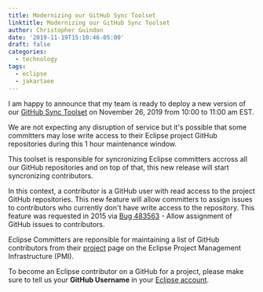 ```yaml
---
title: Modernizing our GitHub Sync Toolset
linktitle: Modernizing our GitHub Sync Toolset
author: Christopher Guindon
date: '2019-11-19T15:10:46-05:00'
draft: false
categories:
  - technology
tags:
  - eclipse
  - jakartaee
---
```


I am happy to announce that my team is ready to deploy a new version of our [GitHub Sync Toolset](https://github.com/EclipseFdn/eclipsefdn-github-sync) on November 26, 2019 from 10:00 to 11:00 am EST.

We are not expecting any disruption of service but it's possible that some committers may lose write access to their Eclipse project GitHub repositories during this 1 hour maintenance window.

This toolset is responsible for syncronizing Eclipse committers accross all our GitHub repositories and on top of that, this new release will start syncronizing contributors. 

In this context, a contributor is a GitHub user with read access to the project GitHub repositories. This new feature will allow committers to assign issues to contributors who currently don't have write access to the repository. This feature was requested in 2015 via [Bug 483563](https://bugs.eclipse.org/bugs/show_bug.cgi?id=483563) - Allow assignment of GitHub issues to contributors.

Eclipse Committers are reponsible for maintaining a list of GitHub contributors from their [project](https://projects.eclipse.org/) page on the Eclipse Project Management Infrastructure (PMI). 

To become an Eclipse contributor on a GitHub for a project, please make sure to tell us your **GitHub Username** in your [Eclipse account](https://accounts.eclipse.org/user/edit).